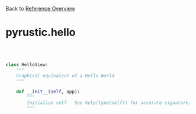 
Back to [Reference Overview](https://github.com/pyrustic/pyrustic/blob/master/docs/reference/README.md#readme)

# pyrustic.hello



<br>


```python

class HelloView:
    """
    Graphical equivalent of a Hello World
    """

    def __init__(self, app):
        """
        Initialize self.  See help(type(self)) for accurate signature.
        """

```


